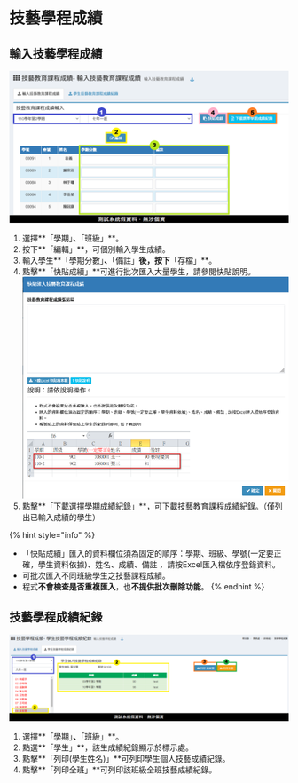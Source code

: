 # 技藝學程成績

## 輸入技藝學程成績

![](<../.gitbook/assets/particular-score-input (1).png>)

1. 選擇**「學期」**、**「班級」**。
2. 按下**「編輯」**，可個別輸入學生成績。
3. 輸入學生**「學期分數」**、**「備註」**後，按下**「存檔」**。
4. 點擊**「快貼成績」**可進行批次匯入大量學生，請參閱快貼說明。![](../.gitbook/assets/particular-score-input2.png)
5. 點擊**「下載選擇學期成績紀錄」**，可下載技藝教育課程成績紀錄。（僅列出已輸入成績的學生）

{% hint style="info" %}
* 「快貼成績」匯入的資料欄位須為固定的順序：學期、班級、學號(一定要正確，學生資料依據)、姓名、成績、備註 ，請按Excel匯入檔依序登錄資料。
* 可批次匯入不同班級學生之技藝課程成績。
* 程式**不會檢查是否重複匯入**，也**不提供批次刪除功能**。
{% endhint %}

## 技藝學程成績紀錄

![](../.gitbook/assets/particular-score2.png)

1. 選擇**「學期」**、**「班級」**。&#x20;
2. 點選**「學生」**，該生成績紀錄顯示於標示處。
3. 點擊**「列印(學生姓名)」**可列印學生個人技藝成績紀錄。
4. 點擊**「列印全班」**可列印該班級全班技藝成績紀錄。

